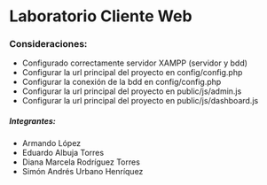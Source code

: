 # Laboratorio Cliente Web

### Consideraciones:

* Configurado correctamente servidor XAMPP (servidor y bdd)
* Configurar la url principal del proyecto en config/config.php
* Configurar la conexión de la bdd en config/config.php
* Configurar la url principal del proyecto en public/js/admin.js
* Configurar la url principal del proyecto en public/js/dashboard.js


##### Integrantes:
* Armando López
* Eduardo Albuja Torres
* Diana Marcela Rodríguez Torres
* Simón Andrés Urbano Henríquez